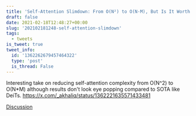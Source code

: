 ```yaml
---
title: 'Self-Attention Slimdown: From O(N²) to O(N·M), But Is It Worth It?'
draft: false
date: 2021-02-18T12:48:27+00:00
slug: '202102181248-self-attention-slimdown'
tags:
  - tweets
is_tweet: true
tweet_info:
  id: '1362262679457464322'
  type: 'post'
  is_thread: False
---
```




Interesting take on reducing self-attention complexity from O(N^2) to O(N*M) although results don't look eye popping compared to SOTA like DeiTs. <https://x.com/_akhaliq/status/1362221635571433481>

[Discussion](https://x.com/sytelus/status/1362262679457464322)
